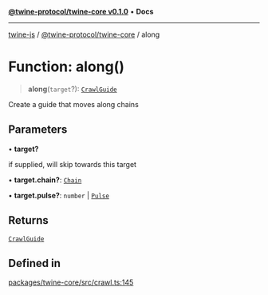 [**@twine-protocol/twine-core v0.1.0**](../index.md) • **Docs**

***

[twine-js](../../../index.md) / [@twine-protocol/twine-core](../index.md) / along

# Function: along()

> **along**(`target`?): [`CrawlGuide`](../type-aliases/CrawlGuide.md)

Create a guide that moves along chains

## Parameters

• **target?**

if supplied, will skip towards this target

• **target.chain?**: [`Chain`](../type-aliases/Chain.md)

• **target.pulse?**: `number` \| [`Pulse`](../type-aliases/Pulse.md)

## Returns

[`CrawlGuide`](../type-aliases/CrawlGuide.md)

## Defined in

[packages/twine-core/src/crawl.ts:145](https://github.com/twine-protocol/twine-js/blob/fb5041c7a2da4a796f653066248604ca1c5dccc6/packages/twine-core/src/crawl.ts#L145)
